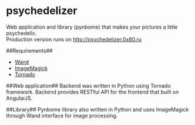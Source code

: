 psychedelizer
=============

Web application and library (pynbome) that makes your pictures a little psychedelic.  
Production version runs on http://psychedelizer.0x80.ru

##Requirements##
* [Wand](http://wand-py.org/)
* [ImageMagick](http://imagemagick.org/)
* [Tornado](http://tornadoweb.org)

##Web application##
Backend was written in Python using Tornado framework. Backend provides RESTful API for the frontend that built on AngularJS.

##Library##
Pynbome library also written in Python and uses ImageMagick through Wand interface for image processing.